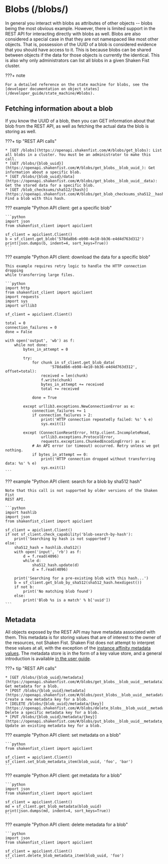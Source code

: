 # Blobs (/blobs/)

In general you interact with blobs as attributes of other objects -- blobs
being the most obvious example. However, there is limited support in the REST API
for interacting directly with blobs as well. Blobs are also considered a special
case in that they are not namespaced like most other objects. That is, possession
of the UUID of a blob is considered evidence that you should have access to it.
This is because blobs can be shared between objects if the data for those
objects is currently the identical. This is also why only administrators can list
all blobs in a given Shaken Fist cluster.

???+ note

    For a detailed reference on the state machine for blobs, see the
    [developer documentation on object states](/developer_guide/state_machine/#blobs).

## Fetching information about a blob

If you know the UUID of a blob, then you can GET information about that blob from
the REST API, as well as fetching the actual data the blob is storing as well.

???+ tip "REST API calls"

    * [GET /blobs](https://openapi.shakenfist.com/#/blobs/get_blobs): List all blobs in a cluster. You must be an administrator to make this call.
    * [GET /blobs/{blob_uuid}](https://openapi.shakenfist.com/#/blobs/get_blobs__blob_uuid_): Get information about a specific blob.
    * [GET /blobs/{blob_uuid}/data](https://openapi.shakenfist.com/#/blobs/get_blobs__blob_uuid__data): Get the stored data for a specific blob.
    * [GET /blob_checksums/sha512/{hash}](https://openapi.shakenfist.com/#/blobs/get_blob_checksums_sha512__hash_): Find a blob with this hash.

??? example "Python API client: get a specific blob"

    ```python
    import json
    from shakenfist_client import apiclient

    sf_client = apiclient.Client()
    b = sf_client.get_blob('578da8b6-eb98-4e10-bb36-e4d4d763d312')
    print(json.dumps(b, indent=4, sort_keys=True))
    ```

??? example "Python API client: download the data for a specific blob"

    This example requires retry logic to handle the HTTP connection dropping
    while transferring large files.

    ```python
    import http
    from shakenfist_client import apiclient
    import requests
    import sys
    import urllib3

    sf_client = apiclient.Client()

    total = 0
    connection_failures = 0
    done = False

    with open('output', 'wb') as f:
        while not done:
            bytes_in_attempt = 0

            try:
                for chunk in sf_client.get_blob_data(
                        '578da8b6-eb98-4e10-bb36-e4d4d763d312', offset=total):
                    received = len(chunk)
                    f.write(chunk)
                    bytes_in_attempt += received
                    total += received

                done = True

            except urllib3.exceptions.NewConnectionError as e:
                connection_failures += 1
                if connection_failures > 2:
                    print('HTTP connection repeatedly failed: %s' % e)
                    sys.exit(1)

            except (ConnectionResetError, http.client.IncompleteRead,
                    urllib3.exceptions.ProtocolError,
                    requests.exceptions.ChunkedEncodingError) as e:
                # An API error (or timeout) occurred. Retry unless we got nothing.
                if bytes_in_attempt == 0:
                    print('HTTP connection dropped without transferring data: %s' % e)
                    sys.exit(1)
    ```

??? example "Python API client: search for a blob by sha512 hash"

    Note that this call is not supported by older versions of the Shaken Fist
    REST API.

    ```python
    import hashlib
    import json
    from shakenfist_client import apiclient

    sf_client = apiclient.Client()
    if not sf_client.check_capability('blob-search-by-hash'):
        print('Searching by hash is not supported')
    else:
        sha512_hash = hashlib.sha512()
        with open('input', 'rb') as f:
            d = f.read(4096)
            while d:
                sha512_hash.update(d)
                d = f.read(4096)

        print('Searching for a pre-existing blob with this hash...')
        b = sf_client.get_blob_by_sha512(sha512_hash.hexdigest())
        if not b:
            print('No matching blob found')
        else:
            print('Blob %s is a match' % b['uuid'])
    ```

## Metadata

All objects exposed by the REST API may have metadata associated with them. This
metadata is for storing values that are of interest to the owner of the resources,
not Shaken Fist. Shaken Fist does not attempt to interpret these values at all,
with the exception of the [instance affinity metadata values](/user_guide/affinity/).
The metadata store is in the form of a key value store, and a general introduction
is available [in the user guide](/user_guide/metadata/).

???+ tip "REST API calls"

    * [GET ​/blobs​/{blob_uuid}​/metadata](https://openapi.shakenfist.com/#/blobs/get_blobs__blob_uuid__metadata): Get metadata for a blob.
    * [POST /blobs/{blob_uuid}/metadata](https://openapi.shakenfist.com/#/blobs/post_blobs__blob_uuid__metadata): Create a new metadata key for a blob.
    * [DELETE /blobs/{blob_uuid}/metadata/{key}](https://openapi.shakenfist.com/#/blobs/delete_blobs__blob_uuid__metadata__key_): Delete a specific metadata key for a blob.
    * [PUT /blobs/{blob_uuid}/metadata/{key}](https://openapi.shakenfist.com/#/blobs/put_blobs__blob_uuid__metadata__key_): Update an existing metadata key for a blob.

??? example "Python API client: set metadata on a blob"

    ```python
    from shakenfist_client import apiclient

    sf_client = apiclient.Client()
    sf_client.set_blob_metadata_item(blob_uuid, 'foo', 'bar')
    ```

??? example "Python API client: get metadata for a blob"

    ```python
    import json
    from shakenfist_client import apiclient

    sf_client = apiclient.Client()
    md = sf_client.get_blob_metadata(blob_uuid)
    print(json.dumps(md, indent=4, sort_keys=True))
    ```

??? example "Python API client: delete metadata for a blob"

    ```python
    import json
    from shakenfist_client import apiclient

    sf_client = apiclient.Client()
    sf_client.delete_blob_metadata_item(blob_uuid, 'foo')
    ```